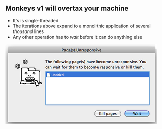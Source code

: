 ## Monkeys v1 will overtax your machine

* It's is single-threaded
* The iterations above expand to a monolithic application of several _thousand_ lines
* Any other operation has to _wait_ before it can do anything else

<img class="fragment" src="resources/unresponsive.png" title="Unresponsive Browser" />